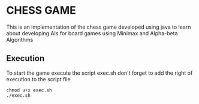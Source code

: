 # CHESS GAME
This is an implementation of the chess game developed using java to learn about developing AIs for board games using Minimax and Alpha-beta Algorithms

## Execution

To start the game execute the script exec.sh don't forget to add the right of execution to the script file
    
    chmod u+x exec.sh
    ./exec.sh